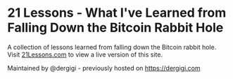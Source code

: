 # 21 Lessons - What I've Learned from Falling Down the Bitcoin Rabbit Hole

A collection of lessons learned from falling down the Bitcoin rabbit hole. Visit [21Lessons.com](https://21lessons.com/) to view a live version of this site. 

Maintained by @dergigi - previously hosted on https://dergigi.com
